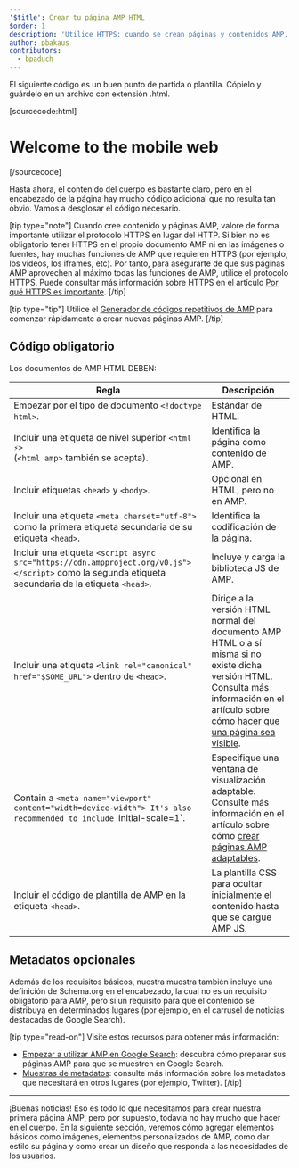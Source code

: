 ```yaml
---
'$title': Crear tu página AMP HTML
$order: 1
description: 'Utilice HTTPS: cuando se crean páginas y contenidos AMP, debe considerar seriamente el uso del protocolo HTTPS (vs. HTTP). Aunque, HTTPS no es necesario para el documento AMP en sí o ...'
author: pbakaus
contributors:
  - bpaduch
---
```


El siguiente código es un buen punto de partida o plantilla. Cópielo y guárdelo en un archivo con extensión .html.

[sourcecode:html]

<!doctype html>
<html amp lang="en">
  <head>
    <meta charset="utf-8">
    <script async src="https://cdn.ampproject.org/v0.js"></script>
    <title>Hello, AMPs</title>
    <link rel="canonical" href="{{doc.url}}">
    <meta name="viewport" content="width=device-width">
    <script type="application/ld+json">
      {
        "@context": "http://schema.org",
        "@type": "NewsArticle",
        "headline": "Open-source framework for publishing content",
        "datePublished": "2015-10-07T12:02:41Z",
        "image": [
          "logo.jpg"
        ]
      }
    </script>
    <style amp-boilerplate>body{-webkit-animation:-amp-start 8s steps(1,end) 0s 1 normal both;-moz-animation:-amp-start 8s steps(1,end) 0s 1 normal both;-ms-animation:-amp-start 8s steps(1,end) 0s 1 normal both;animation:-amp-start 8s steps(1,end) 0s 1 normal both}@-webkit-keyframes -amp-start{from{visibility:hidden}to{visibility:visible}}@-moz-keyframes -amp-start{from{visibility:hidden}to{visibility:visible}}@-ms-keyframes -amp-start{from{visibility:hidden}to{visibility:visible}}@-o-keyframes -amp-start{from{visibility:hidden}to{visibility:visible}}@keyframes -amp-start{from{visibility:hidden}to{visibility:visible}}</style><noscript><style amp-boilerplate>body{-webkit-animation:none;-moz-animation:none;-ms-animation:none;animation:none}</style></noscript>
  </head>
  <body>
    <h1>Welcome to the mobile web</h1>
  </body>
</html>
[/sourcecode]

Hasta ahora, el contenido del cuerpo es bastante claro, pero en el encabezado de la página hay mucho código adicional que no resulta tan obvio. Vamos a desglosar el código necesario.

[tip type="note"] Cuando cree contenido y páginas AMP, valore de forma importante utilizar el protocolo HTTPS en lugar del HTTP. Si bien no es obligatorio tener HTTPS en el propio documento AMP ni en las imágenes o fuentes, hay muchas funciones de AMP que requieren HTTPS (por ejemplo, los videos, los iframes, etc). Por tanto, para asegurarte de que sus páginas AMP aprovechen al máximo todas las funciones de AMP, utilice el protocolo HTTPS. Puede consultar más información sobre HTTPS en el artículo [Por qué HTTPS es importante](https://developers.google.com/web/fundamentals/security/encrypt-in-transit/why-https). [/tip]

[tip type="tip"] Utilice el [Generador de códigos repetitivos de AMP](/boilerplate) para comenzar rápidamente a crear nuevas páginas AMP. [/tip]

## Código obligatorio

Los documentos de AMP HTML DEBEN:

| Regla                                                                                                                                              | Descripción                                                                                                                                                                                                                                                               |
| -------------------------------------------------------------------------------------------------------------------------------------------------- | ------------------------------------------------------------------------------------------------------------------------------------------------------------------------------------------------------------------------------------------------------------------------- |
| Empezar por el tipo de documento `<!doctype html>`.                                                                                                | Estándar de HTML.                                                                                                                                                                                                                                                         |
| Incluir una etiqueta de nivel superior `<html ⚡>` <br>(`<html amp>` también se acepta).                                                           | Identifica la página como contenido de AMP.                                                                                                                                                                                                                               |
| Incluir etiquetas `<head>` y `<body>`.                                                                                                             | Opcional en HTML, pero no en AMP.                                                                                                                                                                                                                                         |
| Incluir una etiqueta `<meta charset="utf-8">` como la primera etiqueta secundaria de su etiqueta `<head>`.                                         | Identifica la codificación de la página.                                                                                                                                                                                                                                  |
| Incluir una etiqueta `<script async src="https://cdn.ampproject.org/v0.js"></script>` como la segunda etiqueta secundaria de la etiqueta `<head>`. | Incluye y carga la biblioteca JS de AMP.                                                                                                                                                                                                                                  |
| Incluir una etiqueta `<link rel="canonical" href="$SOME_URL">` dentro de `<head>`.                                                                 | Dirige a la versión HTML normal del documento AMP HTML o a sí misma si no existe dicha versión HTML. Consulta más información en el artículo sobre cómo [hacer que una página sea visible](../../../../documentation/guides-and-tutorials/optimize-measure/discovery.md). |
| Contain a `<meta name="viewport" content="width=device-width"> It's also recommended to include `initial-scale=1`.                                 | Especifique una ventana de visualización adaptable. Consulte más información en el artículo sobre cómo [crear páginas AMP adaptables](../../../../documentation/guides-and-tutorials/develop/style_and_layout/responsive_design.md).                                      |
| Incluir el [código de plantilla de AMP](../../../../documentation/guides-and-tutorials/learn/spec/amp-boilerplate.md) en la etiqueta `<head>`.     | La plantilla CSS para ocultar inicialmente el contenido hasta que se cargue AMP JS.                                                                                                                                                                                       |

## Metadatos opcionales

Además de los requisitos básicos, nuestra muestra también incluye una definición de Schema.org en el encabezado, la cual no es un requisito obligatorio para AMP, pero sí un requisito para que el contenido se distribuya en determinados lugares (por ejemplo, en el carrusel de noticias destacadas de Google Search).

[tip type="read-on"] Visite estos recursos para obtener más información:

- [Empezar a utilizar AMP en Google Search](https://developers.google.com/amp/docs): descubra cómo preparar sus páginas AMP para que se muestren en Google Search.
- [Muestras de metadatos](https://github.com/ampproject/amphtml/tree/main/examples/metadata-examples): consulte más información sobre los metadatos que necesitará en otros lugares (por ejemplo, Twitter). [/tip]

<hr>

¡Buenas noticias! Eso es todo lo que necesitamos para crear nuestra primera página AMP, pero por supuesto, todavía no hay mucho que hacer en el cuerpo. En la siguiente sección, veremos cómo agregar elementos básicos como imágenes, elementos personalizados de AMP, como dar estilo su página y como crear un diseño que responda a las necesidades de los usuarios.

